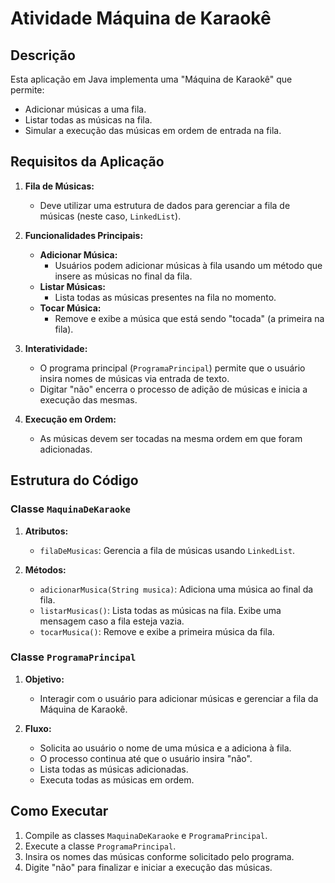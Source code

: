 # Atividade Máquina de Karaokê

## Descrição
Esta aplicação em Java implementa uma "Máquina de Karaokê" que permite:
- Adicionar músicas a uma fila.
- Listar todas as músicas na fila.
- Simular a execução das músicas em ordem de entrada na fila.

## Requisitos da Aplicação

1. **Fila de Músicas:**
   - Deve utilizar uma estrutura de dados para gerenciar a fila de músicas (neste caso, `LinkedList`).

2. **Funcionalidades Principais:**
   - **Adicionar Música:**
     - Usuários podem adicionar músicas à fila usando um método que insere as músicas no final da fila.
   - **Listar Músicas:**
     - Lista todas as músicas presentes na fila no momento.
   - **Tocar Música:**
     - Remove e exibe a música que está sendo "tocada" (a primeira na fila).

3. **Interatividade:**
   - O programa principal (`ProgramaPrincipal`) permite que o usuário insira nomes de músicas via entrada de texto.
   - Digitar "não" encerra o processo de adição de músicas e inicia a execução das mesmas.

4. **Execução em Ordem:**
   - As músicas devem ser tocadas na mesma ordem em que foram adicionadas.

## Estrutura do Código

### Classe `MaquinaDeKaraoke`

1. **Atributos:**
   - `filaDeMusicas`: Gerencia a fila de músicas usando `LinkedList`.

2. **Métodos:**
   - `adicionarMusica(String musica)`: Adiciona uma música ao final da fila.
   - `listarMusicas()`: Lista todas as músicas na fila. Exibe uma mensagem caso a fila esteja vazia.
   - `tocarMusica()`: Remove e exibe a primeira música da fila.

### Classe `ProgramaPrincipal`

1. **Objetivo:**
   - Interagir com o usuário para adicionar músicas e gerenciar a fila da Máquina de Karaokê.

2. **Fluxo:**
   - Solicita ao usuário o nome de uma música e a adiciona à fila.
   - O processo continua até que o usuário insira "não".
   - Lista todas as músicas adicionadas.
   - Executa todas as músicas em ordem.

## Como Executar

1. Compile as classes `MaquinaDeKaraoke` e `ProgramaPrincipal`.
2. Execute a classe `ProgramaPrincipal`.
3. Insira os nomes das músicas conforme solicitado pelo programa.
4. Digite "não" para finalizar e iniciar a execução das músicas.


